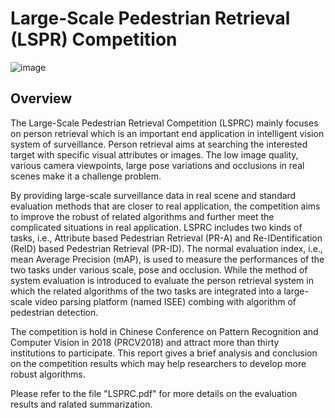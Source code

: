 # Large-Scale Pedestrian Retrieval (LSPR) Competition 

![image](https://github.com/dli2016/LSPR/blob/master/logo.jpg)

## Overview
The Large-Scale Pedestrian Retrieval Competition (LSPRC) mainly focuses on person retrieval which is an important end application in intelligent vision system of surveillance. Person retrieval aims at searching the interested target with specific visual attributes or images. The low image quality, various camera viewpoints, large pose variations and occlusions in real scenes make it a challenge problem.

By providing large-scale surveillance data in real scene and standard evaluation methods that are closer to real application, the competition aims to improve the robust of related algorithms and further meet the complicated situations in real application. LSPRC includes two kinds of tasks, i.e., Attribute based Pedestrian Retrieval (PR-A) and Re-IDentification (ReID) based Pedestrian Retrieval (PR-ID). The normal evaluation index, i.e., mean Average Precision (mAP), is used to measure the performances of the two tasks under various scale, pose and occlusion. While the method of system evaluation is introduced to evaluate the person retrieval system in which the related algorithms of the two tasks are integrated into a large-scale video parsing platform (named ISEE) combing with algorithm of pedestrian detection.

The competition is hold in Chinese Conference on Pattern Recognition and Computer Vision in 2018 (PRCV2018) and attract more than thirty institutions to participate. This report gives a brief analysis and conclusion on the competition results which may help researchers to develop more robust algorithms.

Please refer to the file "LSPRC.pdf" for more details on the evaluation results and ralated summarization.

